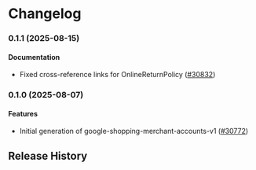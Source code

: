 # Changelog

### 0.1.1 (2025-08-15)

#### Documentation

* Fixed cross-reference links for OnlineReturnPolicy ([#30832](https://github.com/googleapis/google-cloud-ruby/issues/30832)) 

### 0.1.0 (2025-08-07)

#### Features

* Initial generation of google-shopping-merchant-accounts-v1 ([#30772](https://github.com/googleapis/google-cloud-ruby/issues/30772)) 

## Release History
